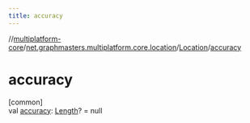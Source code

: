 ```yaml
---
title: accuracy
---
```

//[multiplatform-core](../../../index.html)/[net.graphmasters.multiplatform.core.location](../index.html)/[Location](index.html)/[accuracy](accuracy.html)



# accuracy



[common]\
val [accuracy](accuracy.html): [Length](../../net.graphmasters.multiplatform.core.units/-length/index.html)? = null




